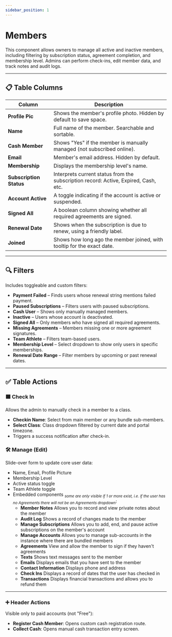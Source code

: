 ```yaml
---
sidebar_position: 1
---
```


# Members

This component allows owners to manage all active and inactive members, including filtering by subscription status, agreement completion, and membership level. Admins can perform check-ins, edit member data, and track notes and audit logs.

---

## 📋 Table Columns

| Column                | Description                                                                 |
|-----------------------|-----------------------------------------------------------------------------|
| **Profile Pic**       | Shows the member's profile photo. Hidden by default to save space.         |
| **Name**              | Full name of the member. Searchable and sortable.                          |
| **Cash Member**       | Shows "Yes" if the member is manually managed (not subscribed online).     |
| **Email**             | Member's email address. Hidden by default.                                 |
| **Membership**        | Displays the membership level's name.                                      |
| **Subscription Status** | Interprets current status from the subscription record: Active, Expired, Cash, etc. |
| **Account Active**    | A toggle indicating if the account is active or suspended.                 |
| **Signed All**        | A boolean column showing whether all required agreements are signed.       |
| **Renewal Date**      | Shows when the subscription is due to renew, using a friendly label.       |
| **Joined**            | Shows how long ago the member joined, with tooltip for the exact date.     |

---

## 🔍 Filters

Includes toggleable and custom filters:

- **Payment Failed** – Finds users whose renewal string mentions failed payment.
- **Paused Subscriptions** – Filters users with paused subscriptions.
- **Cash User** – Shows only manually managed members.
- **Inactive** – Users whose account is deactivated.
- **Signed All** – Only members who have signed all required agreements.
- **Missing Agreements** – Members missing one or more agreement signatures.
- **Team Athlete** – Filters team-based users.
- **Membership Level** – Select dropdown to show only users in specific memberships.
- **Renewal Date Range** – Filter members by upcoming or past renewal dates.

---

## ✅ Table Actions

### 🟩 Check In
Allows the admin to manually check in a member to a class.

- **Checkin Name**: Select from main member or any bundle sub-members.
- **Select Class**: Class dropdown filtered by current date and portal timezone.
- Triggers a success notification after check-in.

### 🛠 Manage (Edit)
Slide-over form to update core user data:

- Name, Email, Profile Picture
- Membership Level
- Active status toggle
- Team Athlete toggle
- Embedded components <sub>*some are only visible if 1 or more exist, i.e. if the user has no Agreements there will not be an Agreements dropdown*</sub>:
  - **Member Notes** 
    Allows you to record and view private notes about the member
  - **Audit Log** 
    Shows a record of changes made to the member
  - **Manage Subscriptions**
    Allows you to add, end, and pause active subscriptions on the member's account
  - **Manage Accounts**
    Allows you to manage sub-accounts in the instance where there are bundled members
  - **Agreements**
    View and allow the member to sign if they haven't agreements
  - **Texts** 
    Shows text messages sent to the member
  - **Emails**
    Displays emails that you have sent to the member
  - **Contact Information**
    Displays phone and address
  - **Check Ins**
    Displays a record of dates that the user has checked in 
  - **Transactions**
    Displays financial transactions and allows you to refund them

---

### ➕ Header Actions

Visible only to paid accounts (not "Free"):

- **Register Cash Member**: Opens custom cash registration route.
- **Collect Cash**: Opens manual cash transaction entry screen.